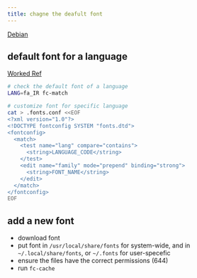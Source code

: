 ```yaml
---
title: chagne the deafult font
---
```


[Debian](https://wiki.debian.org/Fonts)

## default font for a language

[Worked Ref](https://askubuntu.com/questions/597342/change-default-font-for-a-specific-language)

```bash
# check the default font of a language
LANG=fa_IR fc-match

# customize font for specific language
cat > .fonts.conf <<EOF
<?xml version="1.0"?>
<!DOCTYPE fontconfig SYSTEM "fonts.dtd">
<fontconfig>
  <match>
    <test name="lang" compare="contains">
      <string>LANGUAGE_CODE</string>
    </test>
    <edit name="family" mode="prepend" binding="strong">
      <string>FONT_NAME</string>
    </edit>
  </match>
</fontconfig>
EOF

```

## add a new font

- download font
- put font in `/usr/local/share/fonts` for system-wide, and in `~/.local/share/fonts`, or `~/.fonts` for user-specefic
- ensure the files have the correct permissions (644)
- run `fc-cache`
